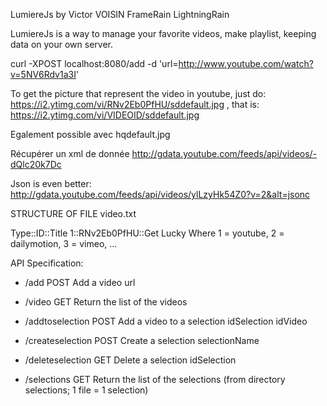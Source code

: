 LumiereJs by Victor VOISIN
FrameRain
LightningRain

LumiereJs is a way to manage your favorite videos, make playlist, keeping data on your own server.

curl -XPOST localhost:8080/add -d 'url=http://www.youtube.com/watch?v=5NV6Rdv1a3I'

To get the picture that represent the video in youtube, just do:
https://i2.ytimg.com/vi/RNv2Eb0PfHU/sddefault.jpg , that is:
https://i2.ytimg.com/vi/VIDEOID/sddefault.jpg

Egalement possible avec hqdefault.jpg

Récupérer un xml de donnée
http://gdata.youtube.com/feeds/api/videos/-dQlc20k7Dc

Json is even better:
http://gdata.youtube.com/feeds/api/videos/ylLzyHk54Z0?v=2&alt=jsonc

STRUCTURE OF FILE video.txt

Type::ID::Title
1::RNv2Eb0PfHU::Get Lucky
Where 1 = youtube, 2 = dailymotion, 3 = vimeo, ...



API Specification:

* /add								POST		Add a video
		url
		
* /video							GET			Return the list of the videos

* /addtoselection			POST		Add a video to a selection
		idSelection
		idVideo
		
* /createselection		POST		Create a selection
		selectionName
		
* /deleteselection		GET			Delete a selection
		idSelection
		
* /selections					GET			Return the list of the selections (from directory selections; 1 file = 1 selection)		
